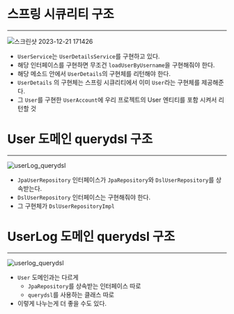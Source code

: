 # 스프링 시큐리티 구조
---
![스크린샷 2023-12-21 171426](https://github.com/bizplus033/jinwaterpractice/assets/154400053/c8f6f6f0-223e-49f8-89e6-e9291498e79e)
- `UserService`는 `UserDetailsService`를 구현하고 있다.
- 해당 인터페이스를 구현하면 무조건 `loadUserByUsername`을 구현해줘야 한다.
- 해당 메소드 안에서 `UserDetails`의 구현체를 리턴해야 한다.
- `UserDetails` 의 구현체는 스프링 시큐리티에서 이미 `User`라는 구현체를 제공해준다.
- 그 `User`를 구현한 `UserAccount`에 우리 프로젝트의 User 엔티티를 포함 시켜서 리턴할 것

# User 도메인 querydsl 구조
---
![userLog_querydsl](https://github.com/bizplus033/jinwaterpractice/assets/154400053/b3562b1b-8951-4947-905e-1d05dfd9eed1)
- `JpaUserRepository` 인터페이스가 `JpaRepository`와 `DslUserRepository`를 상속받는다.
- `DslUserRepository` 인터페이스는 구현해줘야 한다.
- 그 구현체가 `DslUserRepositoryImpl`

# UserLog 도메인 querydsl 구조
---
![userlog_querydsl](https://github.com/bizplus033/jinwaterpractice/assets/154400053/d2ce1a36-b816-4408-b576-90b9377719fe)
- `User` 도메인과는 다르게
  - `JpaRepository`를 상속받는 인터페이스 따로
  - `querydsl`를 사용하는 클래스 따로
- 이렇게 나누는게 더 좋을 수도 있다.

  

